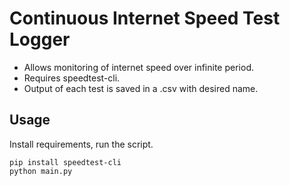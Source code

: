 

# Continuous Internet Speed Test Logger
- Allows monitoring of internet speed over infinite period.
- Requires speedtest-cli.
- Output of each test is saved in a .csv with desired name.

## Usage

Install requirements, run the script.

```
pip install speedtest-cli
python main.py
```
